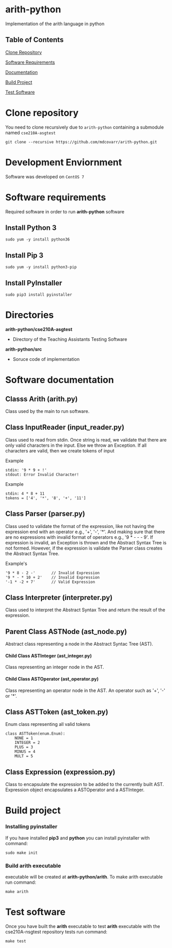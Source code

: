 # arith-python
Implementation of the arith language in python

## Table of Contents
[Clone Repository](#Clone-repository)

[Software Requirements](#Software-requirements)

[Documentation](#Software-documentation)

[Build Project](#Build-project)

[Test Software](#Test-software)


# Clone repository
You need to clone recursively due to `arith-python` containing
a submodule named `cse210A-asgtest`
```
git clone --recursive https://github.com/mdcovarr/arith-python.git
```

# Development Enviornment
Software was developed on `CentOS 7`


# Software requirements
Required software in order to run **arith-python** software
## Install Python 3
```
sudo yum -y install python36
```
## Install Pip 3
```
sudo yum -y install python3-pip
```

## Install PyInstaller
```
sudo pip3 install pyinstaller
```

# Directories
**arith-python/cse210A-asgtest**
* Directory of the Teaching Assistants Testing Software

**arith-python/src**
* Soruce code of implementation


# Software documentation
## Classs **Arith** (arith.py)
Class used by the main to run software.


## Class **InputReader** (input_reader.py)
Class used to read from stdin. Once string is read,
we validate that there are only valid characters
in the input. Else we throw an Exception. If all characters
are valid, then we create tokens of input

Example
```
stdin: '9 * 9 + !'
stdout: Error Invalid Character!
```

Example
```
stdin: 4 * 8 + 11
tokens = ['4', '*', '8', '+', '11']
```


## Class **Parser** (parser.py)
Class used to validate the format of the expression, like
not having the expression end with an operator e.g., '+',
'-', '*'. And making sure that there are no expressions
with invalid format of operators e.g., '9 * - - - 9'. If
expression is invalid, an Exception is thrown and the
Abstract Syntax Tree is not formed. However, if the expression is validate the Parser class creates the
Abstract Syntax Tree.

Example's
```
'9 * 8 - 2 -'       // Invalid Expression
'9 * - * 10 + 2'    // Invalid Expression
'-1 * -2 + 7'       // Valid Expression
```


## Class **Interpreter** (interpreter.py)
Class used to interpret the Abstract Syntax Tree and
return the result of the expression.


## Parent Class **ASTNode** (ast_node.py)
Abstract class representing a node in the Abstract
Syntac Tree (AST).

#### Child Class **ASTInteger** (ast_integer.py)
Class representing an integer node in the AST.


#### Child Class **ASTOperator** (ast_operator.py)
Class representing an operator node in the AST. An
operator such as '+', '-' or '*'.


## Class **ASTToken** (ast_token.py)
Enum class representing all valid tokens
```
class ASTToken(enum.Enum):
    NONE = 1
    INTEGER = 2
    PLUS = 3
    MINUS = 4
    MULT = 5

```


## Class **Expression** (expression.py)
Class to encapsulate the expression to be added to the
currently built AST. Expression object encapsulates
a ASTOperator and a ASTInteger.


# Build project
### Installing pyinstaller
If you have installed **pip3** and **python** you can install pyinstaller with command:
```
sudo make init
```


### Build **arith** executable
executable will be created at **arith-python/arith**.
To make arith executable run command:
```
make arith
```


# Test software
Once you have built the **arith** executable to test **arith** executable with the
cse210A-nsgtest repository tests run command:
```
make test
```
